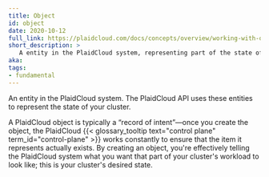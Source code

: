 ```yaml
---
title: Object
id: object
date: 2020-10-12
full_link: https://plaidcloud.com/docs/concepts/overview/working-with-objects/PlaidCloud-objects/#PlaidCloud-objects
short_description: >
   A entity in the PlaidCloud system, representing part of the state of your cluster.
aka: 
tags:
- fundamental
---
```

An entity in the PlaidCloud system. The PlaidCloud API uses these entities to represent the state
of your cluster.
<!--more-->
A PlaidCloud object is typically a “record of intent”—once you create the object, the PlaidCloud
{{< glossary_tooltip text="control plane" term_id="control-plane" >}} works constantly to ensure
that the item it represents actually exists.
By creating an object, you're effectively telling the PlaidCloud system what you want that part of
your cluster's workload to look like; this is your cluster's desired state.
